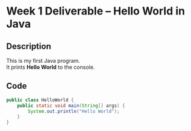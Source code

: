 # Week 1 Deliverable – Hello World in Java

## Description
This is my first Java program.  
It prints **Hello World** to the console.

## Code
```java
public class HelloWorld {
    public static void main(String[] args) {
        System.out.println("Hello World");
    }
}
